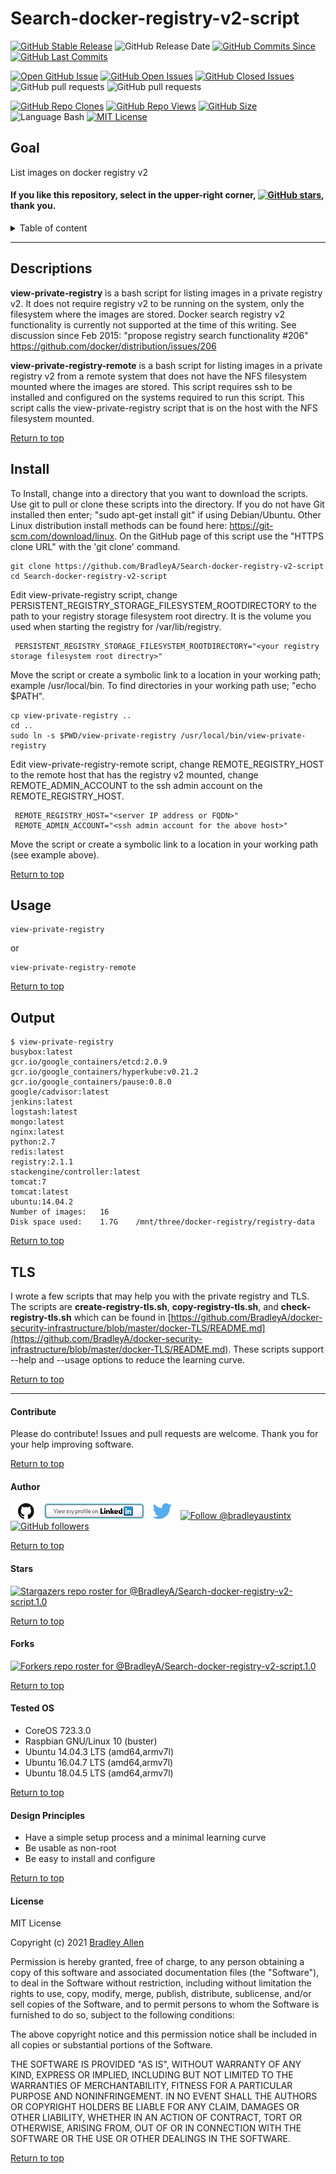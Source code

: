# Search-docker-registry-v2-script
[![GitHub Stable Release](https://img.shields.io/badge/Release-2.3.2-blue.svg)](https://github.com/BradleyA/Search-docker-registry-v2-script/releases/tag/2.3.2)
![GitHub Release Date](https://img.shields.io/github/release-date/BradleyA/Search-docker-registry-v2-script?color=blue)
[![GitHub Commits Since](https://img.shields.io/github/commits-since/BradleyA/Search-docker-registry-v2-script/2.3.2?color=orange)](https://github.com/BradleyA/Search-docker-registry-v2-script/commits/)
[![GitHub Last Commits](https://img.shields.io/github/last-commit/BradleyA/Search-docker-registry-v2-script.svg)](https://github.com/BradleyA/Search-docker-registry-v2-script/commits/)

[![Open GitHub Issue](https://img.shields.io/badge/Open_an-Incident-brightgreen.svg)](https://github.com/BradleyA/Search-docker-registry-v2-script/issues/new/choose)
[![GitHub Open Issues](https://img.shields.io/github/issues/BradleyA/Search-docker-registry-v2-script?color=purple)](https://github.com/BradleyA/Search-docker-registry-v2-script/issues?q=is%3Aopen+is%3Aissue)
[![GitHub Closed Issues](https://img.shields.io/github/issues-closed/BradleyA/Search-docker-registry-v2-script?color=purple)](https://github.com/BradleyA/Search-docker-registry-v2-script/issues?q=is%3Aclosed+is%3Aissue)
![GitHub pull requests](https://img.shields.io/github/issues-pr-raw/BradleyA/Search-docker-registry-v2-script)
![GitHub pull requests](https://img.shields.io/github/issues-pr-closed-raw/BradleyA/Search-docker-registry-v2-script)

[<img alt="GitHub Repo Clones" src="https://img.shields.io/static/v1?label=Repo_Clones&message=358&color=blueviolet">](https://github.com/BradleyA/Search-docker-registry-v2-script/blob/master/images/clone.table.md)
[<img alt="GitHub Repo Views" src="https://img.shields.io/static/v1?label=Repo_Views&message=5124&color=blueviolet">](https://github.com/BradleyA/Search-docker-registry-v2-script/blob/master/images/view.table.md)
[![GitHub Size](https://img.shields.io/github/repo-size/BradleyA/Search-docker-registry-v2-script.svg)](https://github.com/BradleyA/Search-docker-registry-v2-script/)
![Language Bash](https://img.shields.io/badge/%20Language-bash-blue.svg)
[![MIT License](http://img.shields.io/badge/License-MIT-blue.png)](LICENSE)

## Goal

List images on docker registry v2

#### If you like this repository, select in the upper-right corner, [![GitHub stars](https://img.shields.io/github/stars/BradleyA/Search-docker-registry-v2-script.svg?style=social&label=Star&maxAge=2592000)](https://GitHub.com/BradleyA/Search-docker-registry-v2-script/stargazers/), thank you.

<details>
<summary>Table of content</summary>

## Table of content
- [Descriptions](#Descriptions)
- [Install](#Install)
- [Usage](#Usage)
- [Output](#Output)
- [TLS](#TLS)
----
- [Contribute](#Contribute)
- [Author](#Author)
- [Tested OS](#Tested-OS)
- [Design Principles](#Design-Principles)
- [License](#License)

</details>

----

## Descriptions

**view-private-registry** is a bash script for listing images in a private registry v2.  It does not require registry v2 to be running on the system, only the filesystem where the images are stored.  Docker search registry v2 functionality is currently not supported at the time of this writing. See discussion since Feb 2015: "propose registry search functionality #206" https://github.com/docker/distribution/issues/206

**view-private-registry-remote** is a bash script for listing images in a private registry v2 from a remote system that does not have the NFS filesystem mounted where the images are stored.  This script requires ssh to be installed and configured on the systems required to run this script.  This script calls the view-private-registry script that is on the host with the NFS filesystem mounted.

[Return to top](https://github.com/BradleyA/Search-docker-registry-v2-script.1.0/blob/master/README.md#search-docker-registry-v2-script)

## Install

To Install, change into a directory that you want to download the scripts. Use git to pull or clone these scripts into the directory. If you do not have Git installed then enter; "sudo apt-get install git" if using Debian/Ubuntu. Other Linux distribution install methods can be found here: https://git-scm.com/download/linux. On the GitHub page of this script use the "HTTPS clone URL" with the 'git clone' command.

    git clone https://github.com/BradleyA/Search-docker-registry-v2-script
    cd Search-docker-registry-v2-script

Edit view-private-registry script, change PERSISTENT_REGISTRY_STORAGE_FILESYSTEM_ROOTDIRECTORY to the path to your registry storage filesystem root directry.  It is the volume you used when starting the registry for /var/lib/registry.

     PERSISTENT_REGISTRY_STORAGE_FILESYSTEM_ROOTDIRECTORY="<your registry storage filesystem root directry>"

Move the script or create a symbolic link to a location in your working path; example /usr/local/bin. To find directories in your working path use; "echo $PATH".

    cp view-private-registry ..
    cd ..
    sudo ln -s $PWD/view-private-registry /usr/local/bin/view-private-registry
    
Edit view-private-registry-remote script, change REMOTE_REGISTRY_HOST to the remote host that has the registry v2 mounted, change REMOTE_ADMIN_ACCOUNT to the ssh admin account on the REMOTE_REGISTRY_HOST.  

     REMOTE_REGISTRY_HOST="<server IP address or FQDN>"
     REMOTE_ADMIN_ACCOUNT="<ssh admin account for the above host>"

Move the script or create a symbolic link to a location in your working path (see example above). 

[Return to top](https://github.com/BradleyA/Search-docker-registry-v2-script.1.0/blob/master/README.md#search-docker-registry-v2-script)

## Usage

    view-private-registry
or

    view-private-registry-remote

[Return to top](https://github.com/BradleyA/Search-docker-registry-v2-script.1.0/blob/master/README.md#search-docker-registry-v2-script)

## Output

    $ view-private-registry
    busybox:latest
    gcr.io/google_containers/etcd:2.0.9
    gcr.io/google_containers/hyperkube:v0.21.2
    gcr.io/google_containers/pause:0.8.0
    google/cadvisor:latest
    jenkins:latest
    logstash:latest
    mongo:latest
    nginx:latest
    python:2.7
    redis:latest
    registry:2.1.1
    stackengine/controller:latest
    tomcat:7
    tomcat:latest
    ubuntu:14.04.2
    Number of images:   16
    Disk space used:    1.7G    /mnt/three/docker-registry/registry-data

[Return to top](https://github.com/BradleyA/Search-docker-registry-v2-script.1.0/blob/master/README.md#search-docker-registry-v2-script)

## TLS
I wrote a few scripts that may help you with the private registry and TLS.  The scripts are **create-registry-tls.sh**, **copy-registry-tls.sh**, and **check-registry-tls.sh** which can be found in [https://github.com/BradleyA/docker-security-infrastructure/blob/master/docker-TLS/README.md](https://github.com/BradleyA/docker-security-infrastructure/blob/master/docker-TLS/README.md).  These scripts support --help and --usage options to reduce the learning curve.

[Return to top](https://github.com/BradleyA/Search-docker-registry-v2-script.1.0/blob/master/README.md#search-docker-registry-v2-script)

----

#### Contribute
Please do contribute! Issues and pull requests are welcome.  Thank you for your help improving software.

[Return to top](https://github.com/BradleyA/Search-docker-registry-v2-script.1.0/blob/master/README.md#search-docker-registry-v2-script)

#### Author
[<img id="github" src="images/github.png" width="50" a="https://github.com/BradleyA/">](https://github.com/BradleyA/)    [<img src="images/linkedin.png" style="max-width:100%;" >](https://www.linkedin.com/in/bradleyhallen) [<img id="twitter" src="images/twitter.png" width="50" a="twitter.com/bradleyaustintx/">](https://twitter.com/bradleyaustintx/)       <a href="https://twitter.com/intent/follow?screen_name=bradleyaustintx"> <img src="https://img.shields.io/twitter/follow/bradleyaustintx.svg?label=Follow%20@bradleyaustintx" alt="Follow @bradleyaustintx" />    </a>          [![GitHub followers](https://img.shields.io/github/followers/BradleyA.svg?style=social&label=Follow&maxAge=2592000)](https://github.com/BradleyA?tab=followers)

[Return to top](https://github.com/BradleyA/Search-docker-registry-v2-script.1.0/blob/master/README.md#search-docker-registry-v2-script)

#### Stars
[![Stargazers repo roster for @BradleyA/Search-docker-registry-v2-script.1.0](https://reporoster.com/stars/BradleyA/Search-docker-registry-v2-script.1.0)](https://github.com/BradleyA/Search-docker-registry-v2-script.1.0/stargazers)

[Return to top](https://github.com/BradleyA/Search-docker-registry-v2-script.1.0/blob/master/README.md#search-docker-registry-v2-script)

#### Forks
[![Forkers repo roster for @BradleyA/Search-docker-registry-v2-script.1.0](https://reporoster.com/forks/BradleyA/Search-docker-registry-v2-script.1.0)](https://github.com/BradleyA/Search-docker-registry-v2-script.1.0/network/members)

[Return to top](https://github.com/BradleyA/Search-docker-registry-v2-script.1.0/blob/master/README.md#search-docker-registry-v2-script)

#### Tested OS
 * CoreOS 723.3.0
 * Raspbian GNU/Linux 10 (buster)
 * Ubuntu 14.04.3 LTS (amd64,armv7l)
 * Ubuntu 16.04.7 LTS (amd64,armv7l)
 * Ubuntu 18.04.5 LTS (amd64,armv7l)

[Return to top](https://github.com/BradleyA/Search-docker-registry-v2-script.1.0/blob/master/README.md#search-docker-registry-v2-script)

#### Design Principles
 * Have a simple setup process and a minimal learning curve
 * Be usable as non-root
 * Be easy to install and configure
 
 [Return to top](https://github.com/BradleyA/Search-docker-registry-v2-script.1.0/blob/master/README.md#search-docker-registry-v2-script)

#### License
MIT License

Copyright (c) 2021 [Bradley Allen](https://www.linkedin.com/in/bradleyhallen)

Permission is hereby granted, free of charge, to any person obtaining a copy of this software and associated documentation files (the "Software"), to deal in the Software without restriction, including without limitation the rights to use, copy, modify, merge, publish, distribute, sublicense, and/or sell copies of the Software, and to permit persons to whom the Software is furnished to do so, subject to the following conditions:

The above copyright notice and this permission notice shall be included in all copies or substantial portions of the Software.

THE SOFTWARE IS PROVIDED "AS IS", WITHOUT WARRANTY OF ANY KIND, EXPRESS OR IMPLIED, INCLUDING BUT NOT LIMITED TO THE WARRANTIES OF MERCHANTABILITY, FITNESS FOR A PARTICULAR PURPOSE AND NONINFRINGEMENT. IN NO EVENT SHALL THE AUTHORS OR COPYRIGHT HOLDERS BE LIABLE FOR ANY CLAIM, DAMAGES OR OTHER LIABILITY, WHETHER IN AN ACTION OF CONTRACT, TORT OR OTHERWISE, ARISING FROM, OUT OF OR IN CONNECTION WITH THE SOFTWARE OR THE USE OR OTHER DEALINGS IN THE SOFTWARE.

[Return to top](https://github.com/BradleyA/Search-docker-registry-v2-script.1.0/blob/master/README.md#search-docker-registry-v2-script)
